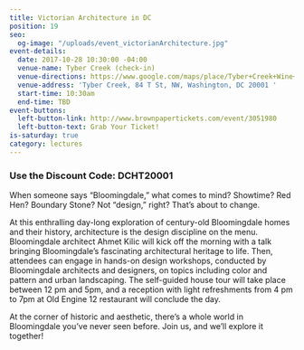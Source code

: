 ```yaml
---
title: Victorian Architecture in DC
position: 19
seo:
  og-image: "/uploads/event_victorianArchitecture.jpg"
event-details:
  date: 2017-10-28 10:30:00 -04:00
  venue-name: Tyber Creek (check-in)
  venue-directions: https://www.google.com/maps/place/Tyber+Creek+Wine+Bar+%26+Kitchen/@38.9154342,-77.014102,17z/data=!3m1!4b1!4m5!3m4!1s0x89b7b7f841f52a2d:0xa35b1ab39410f4eb!8m2!3d38.91543!4d-77.0119133
  venue-address: 'Tyber Creek, 84 T St, NW, Washington, DC 20001 '
  start-time: 10:30am
  end-time: TBD
event-buttons:
  left-button-link: http://www.brownpapertickets.com/event/3051980
  left-button-text: Grab Your Ticket!
is-saturday: true
category: lectures
---
```


### Use the Discount Code: DCHT20001

When someone says “Bloomingdale,” what comes to mind? Showtime? Red Hen? Boundary Stone? Not “design,” right? That’s about to change.

At this enthralling day-long exploration of century-old Bloomingdale homes and their history, architecture is the design discipline on the menu. Bloomingdale architect Ahmet Kilic will kick off the morning with a talk bringing Bloomingdale’s fascinating architectural heritage to life. Then, attendees can engage in hands-on design workshops, conducted by Bloomingdale architects and designers, on topics including color and pattern and urban landscaping. The self-guided house tour will take place between 12 pm and 5pm, and a reception with light refreshments from 4 pm to 7pm at Old Engine 12 restaurant will conclude the day.

At the corner of historic and aesthetic, there’s a whole world in Bloomingdale you’ve never seen before. Join us, and we’ll explore it together!